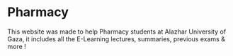 # Pharmacy
This website was made to help Pharmacy students at Alazhar University of Gaza, it includes all the E-Learning lectures, summaries, previous exams &amp; more !
